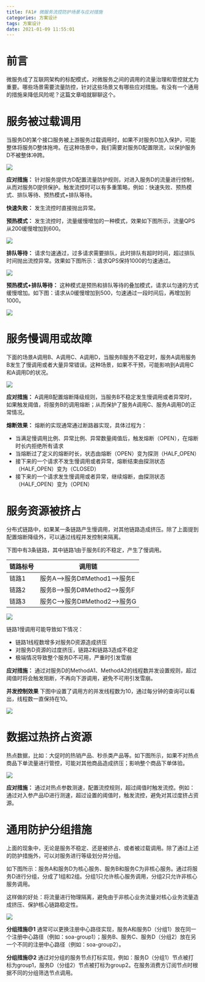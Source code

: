 ```yaml
---
title: FA1# 微服务流控防护场景与应对措施
categories: 方案设计
tags: 方案设计
date: 2021-01-09 11:55:01
---
```




# 前言

微服务成了互联网架构的标配模式，对微服务之间的调用的流量治理和管控就尤为重要。哪些场景需要流量防控，针对这些场景又有哪些应对措施。有没有一个通用的措施来降低风险呢？这篇文章咱就聊聊这个。



<!--more-->





# 服务被过载调用

当服务D的某个接口服务被上游服务过载调用时，如果不对服务D加入保护，可能整体将服务D整体拖垮。在这种场景中，我们需要对服务D配置限流，以保护服务D不被整体冲跨。



![](https://gitee.com/laoliangcode/md-picture/raw/master/img/%E6%9C%8D%E5%8A%A1%E7%AB%AF%E9%99%90%E6%B5%81.png)



**应对措施：** 针对服务提供方D配置流量防护规则，对进入服务D的流量进行控制，从而对服务D提供保护。触发流控时可以有多重策略，例如：快速失败、预热模式、排队等待、预热模式+排队等待。

**快速失败：** 发生流控时直接抛出异常。

**预热模式：** 发生流控时，流量缓慢增加的一种模式，效果如下图所示，流量QPS从200缓慢增加到600。

![](https://gitee.com/laoliangcode/md-picture/raw/master/img/20210109141101.png)



**排队等待：** 请求匀速通过，过多请求需要排队，此时排队有超时时间，超过排队时间抛出流控异常。效果如下图所示：请求QPS保持1000的匀速通过。

![](https://gitee.com/laoliangcode/md-picture/raw/master/img/20210109141720.png)



**预热模式+排队等待：** 这种模式是预热和排队等待的叠加模式，请求以匀速的方式缓慢增加。如下图：请求从0缓慢增加到500，匀速通过一段时间后，再增加到1000。

![](https://gitee.com/laoliangcode/md-picture/raw/master/img/20210109142131.png)





# 服务慢调用或故障

下面的场景A调用B、A调用C、A调用D，当服务B服务不稳定时，服务A调用服务B发生了慢调用或者大量异常错误。这种场景，如果不干预，可能影响到A调用C和A调用D的状况。



![](https://gitee.com/laoliangcode/md-picture/raw/master/img/%E7%86%94%E6%96%AD%E9%99%8D%E7%BA%A7.png)



**应对措施：** A调用B配置熔断降级规则，当服务B不稳定发生慢调用或者异常时，如果触发阈值，将服务B的调用熔断；从而保护了服务A调用C、服务A调用D的正常情况。

**熔断效果：** 熔断的实现通常通过断路器实现，具体过程为：

- 当满足慢调用比例、异常比例、异常数量阈值后，触发熔断（OPEN），在熔断时长内拒绝所有请求
- 当熔断过了定义的熔断时长，状态由熔断（OPEN）变为探测（HALF_OPEN）
- 接下来的一个请求不发生慢调用或者异常，熔断结束由探测状态（HALF_OPEN）变为（CLOSED）
- 接下来的一个请求发生慢调用或者异常，继续熔断，由探测状态（HALF_OPEN）变为（OPEN）





# 服务资源被挤占

分布式链路中，如果某一条链路产生慢调用，对其他链路造成挤压。除了上面提到配置熔断降级外，可以通过线程并发控制来隔离。

下图中有3条链路，其中链路1由于服务E的不稳定，产生了慢调用。

| 链路标号 | 调用链                        |
| -------- | ----------------------------- |
| 链路1    | 服务A-->服务D#Method1-->服务E |
| 链路2    | 服务B-->服务D#Method2-->服务F |
| 链路3    | 服务C-->服务D#Method2-->服务G |

![](https://gitee.com/laoliangcode/md-picture/raw/master/img/%E5%B9%B6%E5%8F%91%E6%8E%A7%E5%88%B6%E9%87%8D%E7%94%BB%20(1).png)



链路1慢调用可能导致如下情况：

- 链路1线程数增多对服务D资源造成挤压
- 对服务D资源的过度挤压，链路2和链路3造成不稳定
- 极端情况导致整个服务D不可用，严重时引发雪崩

**应对措施：** 通过对服务D的MethodA1、MethodA2的线程数并发设置规则，超过阈值时将会触发阻断，不再向下游调用，避免不可用引发雪崩。

**并发控制效果** 下图中设置了调用方的并发线程数为10，通过每分钟的查询可以看出，线程数一直保持在10。

![](https://gitee.com/laoliangcode/md-picture/raw/master/img/20210109150939.png)



# 数据过热挤占资源

热点数据，比如：大促时的热销产品、秒杀类产品等。如下图所示，如果不对热点商品下单流量进行管控，可能对其他商品造成挤压；影响整个商品下单体验。



![](https://gitee.com/laoliangcode/md-picture/raw/master/img/%E7%83%AD%E7%82%B9%E5%8F%82%E6%95%B0.png)





**应对措施：** 通过对热点参数测速，配置流控规则，超过阈值时触发流控。例如：通过对入参产品ID进行测速，超过设置的阈值时，触发流控，避免对其过度挤占资源。





# 通用防护分组措施

上面的现象中，无论是服务不稳定、还是被挤占、或者被过载调用。除了通过上述的防护措施外，可以对服务进行等级划分并分组。

如下图所示：服务A和服务D为核心服务、服务B和服务C为非核心服务。通过将服务D进行分组，分成了1组和2组。分组1只允许核心服务调用，分组2只允许非核心服务调用。

这样做的好处：将流量进行物理隔离，避免由于非核心业务流量对核心业务流量造成挤压、保护核心链路稳定性。



![](https://gitee.com/laoliangcode/md-picture/raw/master/img/%E5%88%86%E7%BB%84%E6%8E%AA%E6%96%BD.png)



**分组措施@1**  通常可以更换注册中心路径实现，服务A和服务D（分组1）放在同一个注册中心路径（例如：soa-group1）；服务B、服务C、服务D（分组2）放在另一个不同的注册中心路径（例如：soa-group2）。



**分组措施@2** 通过对分组的服务节点打标实现，例如：服务D（分组1）节点被打标为group1，服务D（分组2）节点被打标为group2。在服务消费方订阅节点时根据不同的分组筛选节点调用。





